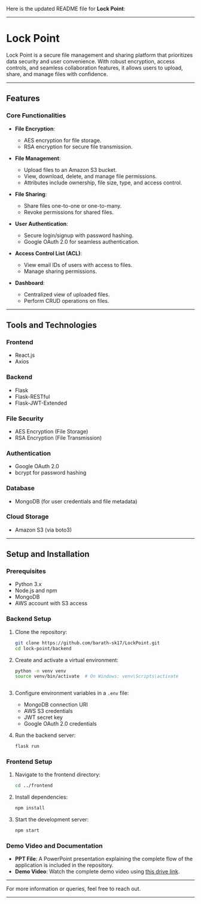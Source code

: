 Here is the updated README file for **Lock Point**:

---

# **Lock Point**  

Lock Point is a secure file management and sharing platform that prioritizes data security and user convenience. With robust encryption, access controls, and seamless collaboration features, it allows users to upload, share, and manage files with confidence.  

---

## **Features**  

### **Core Functionalities**  
- **File Encryption**:  
  - AES encryption for file storage.  
  - RSA encryption for secure file transmission.  

- **File Management**:  
  - Upload files to an Amazon S3 bucket.  
  - View, download, delete, and manage file permissions.  
  - Attributes include ownership, file size, type, and access control.  

- **File Sharing**:  
  - Share files one-to-one or one-to-many.  
  - Revoke permissions for shared files.  

- **User Authentication**:  
  - Secure login/signup with password hashing.  
  - Google OAuth 2.0 for seamless authentication.  

- **Access Control List (ACL)**:  
  - View email IDs of users with access to files.  
  - Manage sharing permissions.  

- **Dashboard**:  
  - Centralized view of uploaded files.  
  - Perform CRUD operations on files.  

---

## **Tools and Technologies**  

### **Frontend**  
- React.js  
- Axios  

### **Backend**  
- Flask  
- Flask-RESTful  
- Flask-JWT-Extended  

### **File Security**  
- AES Encryption (File Storage)  
- RSA Encryption (File Transmission)  

### **Authentication**  
- Google OAuth 2.0  
- bcrypt for password hashing  

### **Database**  
- MongoDB (for user credentials and file metadata)  

### **Cloud Storage**  
- Amazon S3 (via boto3)  

---

## **Setup and Installation**  

### **Prerequisites**  
- Python 3.x  
- Node.js and npm  
- MongoDB  
- AWS account with S3 access  

### **Backend Setup**  
1. Clone the repository:  
   ```bash
   git clone https://github.com/barath-sk17/LockPoint.git
   cd lock-point/backend
   ```  
2. Create and activate a virtual environment:  
   ```bash
   python -m venv venv  
   source venv/bin/activate  # On Windows: venv\Scripts\activate  
   ```  
   ```  
3. Configure environment variables in a `.env` file:  
   - MongoDB connection URI  
   - AWS S3 credentials  
   - JWT secret key  
   - Google OAuth 2.0 credentials  

4. Run the backend server:  
   ```bash
   flask run  
   ```  

### **Frontend Setup**  
1. Navigate to the frontend directory:  
   ```bash
   cd ../frontend  
   ```  
2. Install dependencies:  
   ```bash
   npm install  
   ```  
3. Start the development server:  
   ```bash
   npm start  
   ```  

### **Demo Video and Documentation**  
- **PPT File**: A PowerPoint presentation explaining the complete flow of the application is included in the repository.  
- **Demo Video**: Watch the complete demo video using [this drive link](#https://drive.google.com/drive/folders/1DYnOLxe5_QiluganJjcHr8iprII0juCN?usp=drive_link).  

---  

For more information or queries, feel free to reach out.  

---
